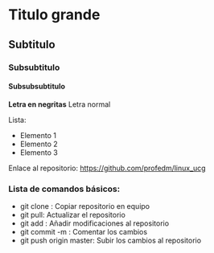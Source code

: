 # Titulo grande
## Subtitulo
### Subsubtitulo
#### Subsubsubtitulo

**Letra en negritas**
Letra normal

Lista: 
* Elemento 1
* Elemento 2
* Elemento 3

Enlace al repositorio: https://github.com/profedm/linux_ucg

### Lista de comandos básicos:

* git clone <repositorio>: Copiar repositorio en equipo
* git pull: Actualizar el repositorio
* git add <fuente>: Añadir modificaciones al repositorio
* git commit -m <comentario>: Comentar los cambios
* git push origin master: Subir los cambios al repositorio 
